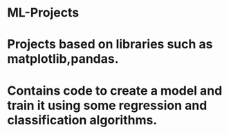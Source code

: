 # ML-Projects
# Projects based on libraries such as matplotlib,pandas.
# Contains code to create a model and train it using some regression and classification algorithms.
